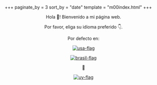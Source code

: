 +++
paginate_by = 3
sort_by = "date"
template = "m00index.html"
+++
<p align="center"> Hola 👋! Bienvenido a mi página web.</p>
<p align="center"> Por favor, eliga su idioma preferido 👇.</p>
<p align="center"> Por defecto en: </p>
<a aria-label="" href="/">
<p align="center"><img src="/icons/usa-48.png" alt="usa-flag"/></p>
</a>
<a aria-label="" href="/pt/">
<p align="center"><img src="/icons/brasil-48.png" alt="brasil-flag"/></p>
</a>
<p align="center">🔻</>
<a aria-label="" href="/es/">
<p align="center"><img src="/icons/uy-48.png" alt="uy-flag"/></p>
</a>
